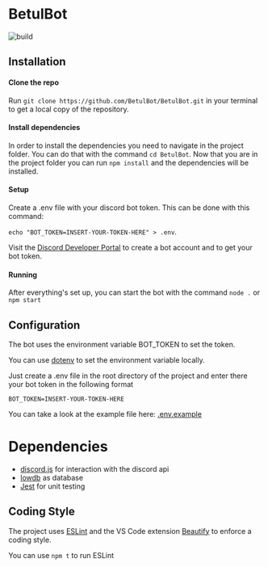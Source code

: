# BetulBot

![build](https://travis-ci.com/BetulBot/BetulBot.svg?branch=master "Build")

## Installation

#### Clone the repo
Run `git clone https://github.com/BetulBot/BetulBot.git` in your terminal to get a local copy of the repository.

#### Install dependencies
In order to install the dependencies you need to navigate in the project folder.
You can do that with the command `cd BetulBot`. Now that you are in the project folder you can run `npm install` and the dependencies will be installed.

#### Setup
Create a .env file with your discord bot token. This can be done with this command: 

`echo "BOT_TOKEN=INSERT-YOUR-TOKEN-HERE" > .env`. 

Visit the [Discord Developer Portal](https://discordapp.com/developers/applications/) to create a bot account and to get your bot token.

#### Running
After everything's set up, you can start the bot with the command `node .` or `npm start`

## Configuration

The bot uses the environment variable BOT_TOKEN to set the token.

You can use [dotenv](https://github.com/motdotla/dotenv) to set the environment variable locally.

Just create a .env file in the root directory of the project and enter there your bot token in the following format
```
BOT_TOKEN=INSERT-YOUR-TOKEN-HERE
```
You can take a look at the example file here: [.env.example](https://github.com/BetulBot/BetulBot/blob/readme-update/.env.example)

# Dependencies

- [discord.js](https://github.com/discordjs/discord.js/) for interaction with the discord api
- [lowdb](https://github.com/typicode/lowdb) as database
- [Jest](https://github.com/facebook/jest) for unit testing

## Coding Style
The project uses [ESLint](https://github.com/eslint/eslint) and the VS Code extension [Beautify](https://marketplace.visualstudio.com/items?itemName=HookyQR.beautify) to enforce a coding style.

You can use `npm t` to run ESLint

